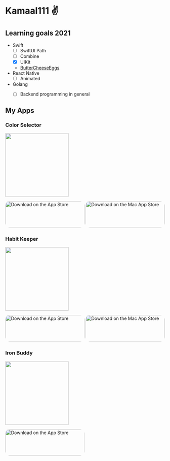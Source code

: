 # Kamaal111 ✌️

## Learning goals 2021

- Swift
  - [ ] SwiftUI Path
  - [ ] Combine
  - [x] UIKit
  
  - [ButterCheeseEggs](https://github.com/kamaal111/ButterCheeseEggs)
- React Native
  - [ ] Animated
- Golang
  - [ ] Backend programming in general


## My Apps

### Color Selector

<img src="https://tools-qr-production.s3.amazonaws.com/output/apple-toolbox/1d9991880a8ef5ceab1cc0574de9b74b/8ff5d0d5-5385-483a-a4e4-ed2d15ab17dc.png" width="200px" height="200px">

<a href="https://apps.apple.com/us/app/color-selector/id1506270066?itsct=apps_box&amp;itscg=30200" style="display: inline-block; overflow: hidden; border-top-left-radius: 13px; border-top-right-radius: 13px; border-bottom-right-radius: 13px; border-bottom-left-radius: 13px; width: 250px; height: 83px;"><img src="https://tools.applemediaservices.com/api/badges/download-on-the-app-store/black/en-US?size=250x83&amp;releaseDate=1585958400&h=06b1dae051ed1adb842fb0d514737d4b" alt="Download on the App Store" style="border-top-left-radius: 13px; border-top-right-radius: 13px; border-bottom-right-radius: 13px; border-bottom-left-radius: 13px; width: 250px; height: 83px;"></a>
<a href="https://apps.apple.com/us/app/color-selector/id1506270066?itsct=apps_box&amp;itscg=30200" style="display: inline-block; overflow: hidden; border-top-left-radius: 13px; border-top-right-radius: 13px; border-bottom-right-radius: 13px; border-bottom-left-radius: 13px; width: 250px; height: 83px;"><img src="https://tools.applemediaservices.com/api/badges/download-on-the-mac-app-store/black/en-US?size=250x83&amp;releaseDate=1585958400&h=1cd102b6327c4627788dc2cb5b3fc0bc" alt="Download on the Mac App Store" style="border-top-left-radius: 13px; border-top-right-radius: 13px; border-bottom-right-radius: 13px; border-bottom-left-radius: 13px; width: 250px; height: 83px;"></a>

### Habit Keeper

<img src="https://tools-qr-production.s3.amazonaws.com/output/apple-toolbox/972fa0d4e31c61ab5b2355d40b42835d/9938b37c-ffbc-4e17-a05e-d8988fc1ff22.png" width="200px" height="200px">

<a href="https://apps.apple.com/us/app/habitkeeper/id1535401033?itsct=apps_box&amp;itscg=30200" style="display: inline-block; overflow: hidden; border-top-left-radius: 13px; border-top-right-radius: 13px; border-bottom-right-radius: 13px; border-bottom-left-radius: 13px; width: 250px; height: 83px;"><img src="https://tools.applemediaservices.com/api/badges/download-on-the-app-store/black/en-US?size=250x83&amp;releaseDate=1607817600&h=263016d3a0f9c5a6febf4305b7aeffb9" alt="Download on the App Store" style="border-top-left-radius: 13px; border-top-right-radius: 13px; border-bottom-right-radius: 13px; border-bottom-left-radius: 13px; width: 250px; height: 83px;"></a>
<a href="https://apps.apple.com/us/app/habitkeeper/id1535401033?itsct=apps_box&amp;itscg=30200" style="display: inline-block; overflow: hidden; border-top-left-radius: 13px; border-top-right-radius: 13px; border-bottom-right-radius: 13px; border-bottom-left-radius: 13px; width: 250px; height: 83px;"><img src="https://tools.applemediaservices.com/api/badges/download-on-the-mac-app-store/black/en-US?size=250x83&amp;releaseDate=1607817600&h=4134972af3b3f64672bb9182a5e7cb9c" alt="Download on the Mac App Store" style="border-top-left-radius: 13px; border-top-right-radius: 13px; border-bottom-right-radius: 13px; border-bottom-left-radius: 13px; width: 250px; height: 83px;"></a>

### Iron Buddy

<img src="https://tools-qr-production.s3.amazonaws.com/output/apple-toolbox/1815705641d5561a1c3b2d56c0b4dbbb/c8a4e8d2-d689-401e-bf35-bdc0877e8556.png" width="200px" height="200px">

<a href="https://apps.apple.com/us/app/ironbuddy/id1502158010?itsct=apps_box&amp;itscg=30200" style="display: inline-block; overflow: hidden; border-top-left-radius: 13px; border-top-right-radius: 13px; border-bottom-right-radius: 13px; border-bottom-left-radius: 13px; width: 250px; height: 83px;"><img src="https://tools.applemediaservices.com/api/badges/download-on-the-app-store/black/en-US?size=250x83&amp;releaseDate=1584316800&h=4acd15b2edc1d0acb88ffef8c8553f62" alt="Download on the App Store" style="border-top-left-radius: 13px; border-top-right-radius: 13px; border-bottom-right-radius: 13px; border-bottom-left-radius: 13px; width: 250px; height: 83px;"></a>
